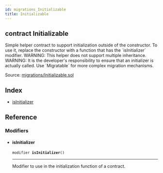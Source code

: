 ```yaml
---
id: migrations_Initializable
title: Initializable
---
```


<div class="contract-doc"><div class="contract"><h2 class="contract-header"><span class="contract-kind">contract</span> Initializable</h2><p class="description">Simple helper contract to support initialization outside of the constructor. To use it, replace the constructor with a function that has the `isInitializer` modifier. WARNING: This helper does not support multiple inheritance. WARNING: It is the developer&#x27;s responsibility to ensure that an initializer is actually called. Use `Migratable` for more complex migration mechanisms.</p><div class="source">Source: <a href="git+https://github.com/zeppelinos/zos-lib/blob/v0.2.0/contracts/migrations/Initializable.sol" target="_blank">migrations/Initializable.sol</a></div></div><div class="index"><h2>Index</h2><ul><li><a href="migrations_Initializable.html#isInitializer">isInitializer</a></li></ul></div><div class="reference"><h2>Reference</h2><div class="modifiers"><h3>Modifiers</h3><ul><li><div class="item modifier"><span id="isInitializer" class="anchor-marker"></span><h4 class="name">isInitializer</h4><div class="body"><code class="signature">modifier <strong>isInitializer</strong><span>() </span></code><hr/><div class="description"><p>Modifier to use in the initialization function of a contract.</p></div></div></div></li></ul></div></div></div>
